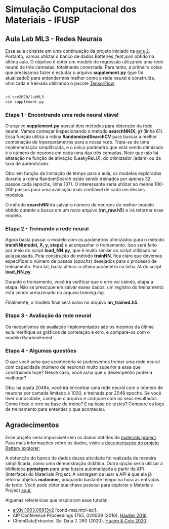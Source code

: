# Simulação Computacional dos Materiais - IFUSP
## Aula Lab ML3 - Redes Neurais

Essa aula consiste em uma continuação da projeto iniciado na [aula 2](../labML2). Portanto, vamos utilizar o banco de dados Batteries_feat.json obtido na última aula. O objetivo é obter um modelo de regressão utilizando uma rede neural de três camadas, totalmente conectada. Para tanto, a primeira coisa que precisamos fazer é estudar o arquivo **supplement.py** (que foi atualizado!) para entendermos melhor como a rede neural é construída, otimizada e treinada utilizando o pacote [TensorFlow](https://www.tensorflow.org/).

```bash

cd scm2020/labML3
vim supplement.py

```

### Etapa 1 - Encontrando uma rede neural viável


O arquivo **supplement.py** possuí dois métodos para obtenção da rede neural. Vamos começar inspecionando o método **searchNN(X, y)** (linha 61). Essa função utiliza a rotina **RandomizedSearchCV** para buscar a melhor combinação de hiperparâmetros para a nossa rede. Trata-se de uma implementação simplificada, e o único parâmetro que está sendo otimizado é o número de neurons em cada uma das três camadas. Note que não há alteração na função de ativação (LeakyReLU), do otimizador (adam) ou da taxa de aprendizado.

Obs: em função da limitação de tempo para a aula, os modelos explorados durante a rotina RandomSearch estão sendo treinados por apenas 32 passos cada (epochs, linha 107). O interessante seria utilizar ao menos 100-200 passos para uma avaliação mais confiável de cada um desses modelos.

O método **searchNN** irá salvar o número de neurons do melhor modelo obtido durante a busca em um novo arquivo (**nn_raw.h5**) e irá retornar esse modelo.


### Etapa 2 - Treinando a rede neural

Agora basta passar o modelo com os parâmetros otimizados para o método **trainNN(model, X, y, steps)** e acompanhar o treinamento. Isso será feito por meio do script **load_NN.py**, que é muito similar ao script utilizado na aula passada. Pela construção do método **trainNN**, fica claro que devemos especificar o número de passos (*epochs*) desejados para o processo de treinamento. Para tal, basta alterar o último parâmetro na linha 74 do script **load_NN.py**.

Durante o treinamento, você irá verificar que o erro vai caindo, etapa a etapa. Não se preocupe em salvar esses dados, um registro do treinamento está sendo armazenado no arquivo *training.log*. 

Finalmente, o modelo final será salvo no arquivo **nn_trained.h5**.


### Etapa 3 - Avaliação da rede neural

Os mecanismos de avaliação implementados são os mesmos da última aula. Verifique os gráficos de correlação e erro, e compare-os com o modelo RandomForest.


### Etapa 4 - Algumas questões

O que você acha que aconteceria se pudessemos treinar uma rede neural com capacidade (número de neurons) muito superior a essa que construímos hoje? Nesse caso, você acha que o desempenho poderia melhorar? 

Obs: na pasta 2048e, você irá encontrar uma rede neural com o número de neurons por camada limitado à 1000, e treinada por 2048 epochs. Se você tiver curiosidade, carregue o arquivo e compare com os seus resultados. Como ficou o erro na base de treino? E na base de testes? Compare os logs de treinamento para entender o que aconteceu.


## Agradecimentos

Esse projeto seria impossível sem os dados obtidos do [materials project](http://materialsproject.org/). Para mais informações sobre os dados, visite a [documentação do projeto Battery explorer](https://docs.materialsproject.org/user-guide/batteries-explorer/);

A obtenção do banco de dados dessa atividade foi realizada de maneira simplificada, como uma demonstração didática. Outra opção seria utilizar a biblioteca **pymatgen** para uma busca automatizada a partir da API (interface) do Materials Project. A vantagem de usar a API é que ela já retorna objetos **matminer**, poupando bastante tempo na hora as entradas de texto. Você pode obter sua chave pessoal para explorar o Materials Project [aqui](https://materialsproject.org/dashboard); 

Algumas referências que inspiraram esse tutorial:
- [arXiv:1903.06813v2](https://arxiv.org/pdf/1903.06813.pdf) [cond-mat.mtrl-sci].
- AIP Conference Proceedings 1765, 020009 (2016); [Hautier 2016](https://doi.org/10.1063/1.4961901).
- ChemDataExtractor. Sci Data 7, 260 (2020). [Huang & Cole 2020](https://doi.org/10.1038/s41597-020-00602-2).

